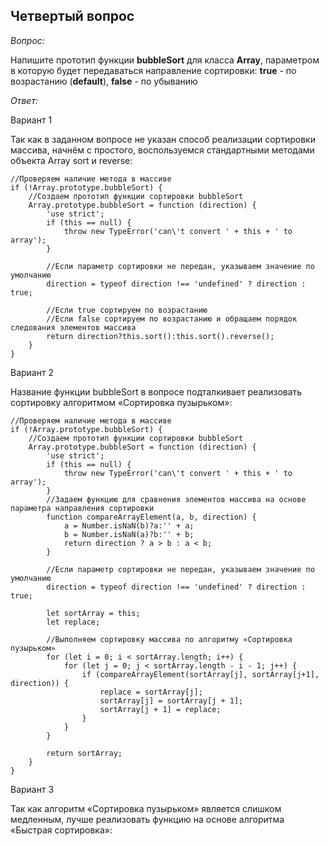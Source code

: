 ## Четвертый вопрос

_Вопрос:_

Напишите прототип функции __bubbleSort__ для класса __Array__, параметром в которую будет передаваться направление 
сортировки: __true__ - по возрастанию (__default__), __false__ - по убыванию

_Ответ:_

Вариант 1

Так как в заданном вопросе не указан способ реализации сортировки массива, начнём с простого, воспользуемся 
стандартными методами объекта Array sort и reverse:

```
//Проверяем наличие метода в массиве
if (!Array.prototype.bubbleSort) {
    //Создаем прототип функции сортировки bubbleSort
    Array.prototype.bubbleSort = function (direction) {
        'use strict';
        if (this == null) {
            throw new TypeError('can\'t convert ' + this + ' to array');
        }

        //Если параметр сортировки не передан, указываем значение по умолчанию
        direction = typeof direction !== 'undefined' ? direction : true;

        //Если true сортируем по возрастанию 
        //Если false сортируем по возрастанию и обращаем порядок следования элементов массива
        return direction?this.sort():this.sort().reverse();
    }
}
``` 

Вариант 2

Название функции bubbleSort в вопросе подталкивает реализовать сортировку алгоритмом «Сортировка пузырьком»:

```
//Проверяем наличие метода в массиве
if (!Array.prototype.bubbleSort) {
    //Создаем прототип функции сортировки bubbleSort
    Array.prototype.bubbleSort = function (direction) {
        'use strict';
        if (this == null) {
            throw new TypeError('can\'t convert ' + this + ' to array');
        }
        //Задаем функцию для сравнения элементов массива на основе параметра направления сортировки
        function compareArrayElement(a, b, direction) {
            a = Number.isNaN(b)?a:'' + a;
            b = Number.isNaN(a)?b:'' + b;
            return direction ? a > b : a < b;
        }

        //Если параметр сортировки не передан, указываем значение по умолчанию
        direction = typeof direction !== 'undefined' ? direction : true;

        let sortArray = this;
        let replace;

        //Выполняем сортировку массива по алгоритму «Сортировка пузырьком»
        for (let i = 0; i < sortArray.length; i++) {
            for (let j = 0; j < sortArray.length - i - 1; j++) {
                if (compareArrayElement(sortArray[j], sortArray[j+1], direction)) {
                    replace = sortArray[j];
                    sortArray[j] = sortArray[j + 1];
                    sortArray[j + 1] = replace;
                }
            }
        }

        return sortArray;
    }
}
```

Вариант 3

Так как алгоритм «Сортировка пузырьком» является слишком медленным, лучше реализовать функцию на основе алгоритма 
«Быстрая сортировка»:

